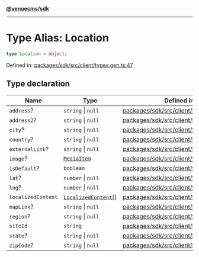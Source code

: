 [**@venuecms/sdk**](../Index.md)

***

# Type Alias: Location

```ts
type Location = object;
```

Defined in: [packages/sdk/src/client/types.gen.ts:47](https://github.com/venuecms/sdk/blob/9df621babf2d64de41bd45733e16986e94017e8a/packages/sdk/src/client/types.gen.ts#L47)

## Type declaration

| Name | Type | Defined in |
| ------ | ------ | ------ |
| <a id="address"></a> `address`? | `string` \| `null` | [packages/sdk/src/client/types.gen.ts:50](https://github.com/venuecms/sdk/blob/9df621babf2d64de41bd45733e16986e94017e8a/packages/sdk/src/client/types.gen.ts#L50) |
| <a id="address2"></a> `address2`? | `string` \| `null` | [packages/sdk/src/client/types.gen.ts:51](https://github.com/venuecms/sdk/blob/9df621babf2d64de41bd45733e16986e94017e8a/packages/sdk/src/client/types.gen.ts#L51) |
| <a id="city"></a> `city`? | `string` \| `null` | [packages/sdk/src/client/types.gen.ts:54](https://github.com/venuecms/sdk/blob/9df621babf2d64de41bd45733e16986e94017e8a/packages/sdk/src/client/types.gen.ts#L54) |
| <a id="country"></a> `country`? | `string` \| `null` | [packages/sdk/src/client/types.gen.ts:56](https://github.com/venuecms/sdk/blob/9df621babf2d64de41bd45733e16986e94017e8a/packages/sdk/src/client/types.gen.ts#L56) |
| <a id="externallink"></a> `externalLink`? | `string` \| `null` | [packages/sdk/src/client/types.gen.ts:57](https://github.com/venuecms/sdk/blob/9df621babf2d64de41bd45733e16986e94017e8a/packages/sdk/src/client/types.gen.ts#L57) |
| <a id="image"></a> `image`? | [`MediaItem`](MediaItem.md) | [packages/sdk/src/client/types.gen.ts:49](https://github.com/venuecms/sdk/blob/9df621babf2d64de41bd45733e16986e94017e8a/packages/sdk/src/client/types.gen.ts#L49) |
| <a id="isdefault"></a> `isDefault`? | `boolean` | [packages/sdk/src/client/types.gen.ts:62](https://github.com/venuecms/sdk/blob/9df621babf2d64de41bd45733e16986e94017e8a/packages/sdk/src/client/types.gen.ts#L62) |
| <a id="lat"></a> `lat`? | `number` \| `null` | [packages/sdk/src/client/types.gen.ts:59](https://github.com/venuecms/sdk/blob/9df621babf2d64de41bd45733e16986e94017e8a/packages/sdk/src/client/types.gen.ts#L59) |
| <a id="lng"></a> `lng`? | `number` \| `null` | [packages/sdk/src/client/types.gen.ts:60](https://github.com/venuecms/sdk/blob/9df621babf2d64de41bd45733e16986e94017e8a/packages/sdk/src/client/types.gen.ts#L60) |
| <a id="localizedcontent"></a> `localizedContent` | [`LocalizedContent`](LocalizedContent.md)[] | [packages/sdk/src/client/types.gen.ts:61](https://github.com/venuecms/sdk/blob/9df621babf2d64de41bd45733e16986e94017e8a/packages/sdk/src/client/types.gen.ts#L61) |
| <a id="maplink"></a> `mapLink`? | `string` \| `null` | [packages/sdk/src/client/types.gen.ts:58](https://github.com/venuecms/sdk/blob/9df621babf2d64de41bd45733e16986e94017e8a/packages/sdk/src/client/types.gen.ts#L58) |
| <a id="region"></a> `region`? | `string` \| `null` | [packages/sdk/src/client/types.gen.ts:53](https://github.com/venuecms/sdk/blob/9df621babf2d64de41bd45733e16986e94017e8a/packages/sdk/src/client/types.gen.ts#L53) |
| <a id="siteid"></a> `siteId` | `string` | [packages/sdk/src/client/types.gen.ts:48](https://github.com/venuecms/sdk/blob/9df621babf2d64de41bd45733e16986e94017e8a/packages/sdk/src/client/types.gen.ts#L48) |
| <a id="state"></a> `state`? | `string` \| `null` | [packages/sdk/src/client/types.gen.ts:52](https://github.com/venuecms/sdk/blob/9df621babf2d64de41bd45733e16986e94017e8a/packages/sdk/src/client/types.gen.ts#L52) |
| <a id="zipcode"></a> `zipCode`? | `string` \| `null` | [packages/sdk/src/client/types.gen.ts:55](https://github.com/venuecms/sdk/blob/9df621babf2d64de41bd45733e16986e94017e8a/packages/sdk/src/client/types.gen.ts#L55) |
